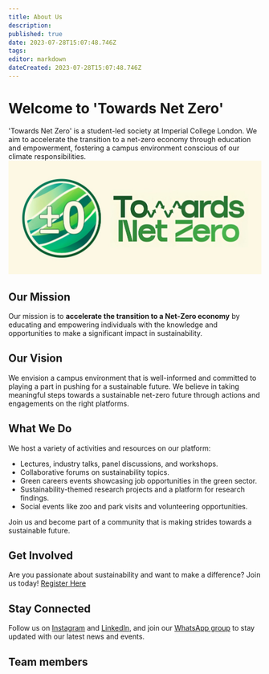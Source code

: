 ```yaml
---
title: About Us
description: 
published: true
date: 2023-07-28T15:07:48.746Z
tags: 
editor: markdown
dateCreated: 2023-07-28T15:07:48.746Z
---
```


# Welcome to 'Towards Net Zero' 

'Towards Net Zero' is a student-led society at Imperial College London. We aim to accelerate the transition to a net-zero economy through education and empowerment, fostering a campus environment conscious of our climate responsibilities.
![logo.jpg](/logo.jpg)

## Our Mission
Our mission is to **accelerate the transition to a Net-Zero economy** by educating and empowering individuals with the knowledge and opportunities to make a significant impact in sustainability.

## Our Vision
We envision a campus environment that is well-informed and committed to playing a part in pushing for a sustainable future. We believe in taking meaningful steps towards a sustainable net-zero future through actions and engagements on the right platforms.

## What We Do
We host a variety of activities and resources on our platform:

- Lectures, industry talks, panel discussions, and workshops.
- Collaborative forums on sustainability topics.
- Green careers events showcasing job opportunities in the green sector.
- Sustainability-themed research projects and a platform for research findings.
- Social events like zoo and park visits and volunteering opportunities.

Join us and become part of a community that is making strides towards a sustainable future.

## Get Involved
Are you passionate about sustainability and want to make a difference? Join us today! [Register Here](https://forms.gle/Vi9FEfnHv7xRncDu8)

## Stay Connected
Follow us on [Instagram](https://www.instagram.com/towardsnetzero2050/?hl=en) and [LinkedIn](https://www.linkedin.com/company/towards-net-zero-2050/about/), and join our [WhatsApp group](https://chat.whatsapp.com/C4TzPPCwVshKNBd44pP6Tk) to stay updated with our latest news and events.

## Team members
